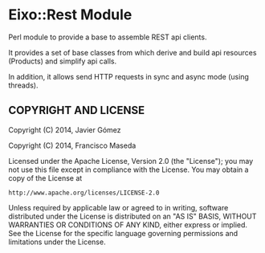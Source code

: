 Eixo::Rest Module
==================

Perl module to provide a base to assemble REST api clients. 

It provides a set of base classes from which derive and build api resources (Products) and simplify api calls.

In addition, it allows send HTTP requests in sync and async mode (using threads).


COPYRIGHT AND LICENSE
---------------------

Copyright (C) 2014, Javier Gómez

Copyright (C) 2014, Francisco Maseda




Licensed under the Apache License, Version 2.0 (the "License");
you may not use this file except in compliance with the License.
You may obtain a copy of the License at

    http://www.apache.org/licenses/LICENSE-2.0

Unless required by applicable law or agreed to in writing, software
distributed under the License is distributed on an "AS IS" BASIS,
WITHOUT WARRANTIES OR CONDITIONS OF ANY KIND, either express or implied.
See the License for the specific language governing permissions and
limitations under the License.
